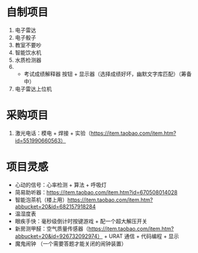 # 自制项目

1. 电子雷达
2. 电子骰子
3. 教室不要吵
4. 智能饮水机
5. 水质检测器
6. - 考试成绩解释器 按钮 + 显示器（选择成绩好坏，幽默文字库匹配）（筹备中）
7. 电子雷达上位机

# 采购项目

1. 激光电话：模电 + 焊接 + 实验（https://item.taobao.com/item.htm?id=551990660563）

# 项目灵感

- 心动的信号：心率检测 + 算法 + 呼吸灯
- 简易助听器：https://item.taobao.com/item.htm?id=670508014028
- 智能泡茶机（楼上用）https://item.taobao.com/item.htm?abbucket=20&id=682157918284
- 温湿度表
- 眼疾手快：毫秒级倒计时按键游戏 + 配一个超大解压开关
- 新房测甲醛：空气质量传感器（https://item.taobao.com/item.htm?abbucket=20&id=926732092974） + URAT 通信 + 代码编程 + 显示
- 魔鬼闹钟 （一个需要答题才能关闭的闹钟装置）